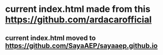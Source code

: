 # current index.html made from this https://github.com/ardacarofficial
## current index.html moved to https://github.com/SayaAEP/sayaaep.github.io

